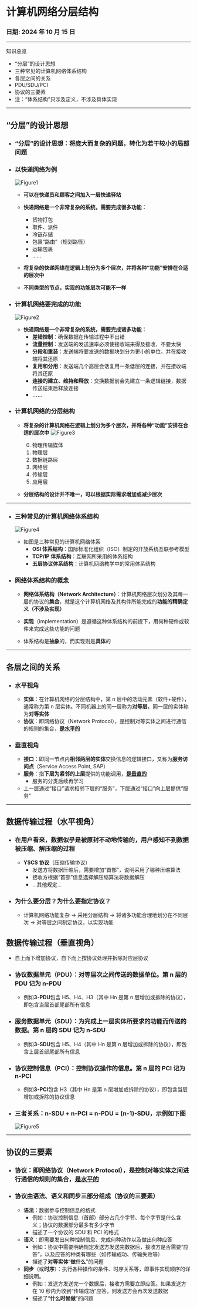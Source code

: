 # 计算机网络分层结构

### **日期**: 2024 年 10 月 15 日

---

知识总览

- “分层”的设计思想
- 三种常见的计算机网络体系结构
- 各层之间的关系
- PDU/SDU/PCI
- 协议的三要素
- 注：“体系结构”只涉及定义，不涉及具体实现

---

## **“分层”的设计思想**

- ### **“分层”的设计思想**：将庞大而复杂的问题，转化为若干较小的局部问题

- ### **以快递网络为例**

  ![Figure1](../images/1.2_1figure1.jpg "快递网络")

  - **可以在快递员和顾客之间加入一层快递驿站**

  - **快递网络是一个非常复杂的系统，需要完成很多功能：**
    - 货物打包
    - 取件、派件
    - 冷链存储
    - 包裹“路由”（规划路径）
    - 运输包裹
    - ......
  - **将复杂的快递网络在逻辑上划分为多个层次，并将各种“功能”安排在合适的层次中**
  - **不同类型的节点，实现的功能层次可能不一样**

- ### **计算机网络要完成的功能**

  ![Figure2](../images/1.2_1figure2.jpg "计算机网络")

  - **快递网络是一个非常复杂的系统，需要完成诸多功能：**
    - **差错控制**：确保数据在传输过程中不出错
    - **流量控制**：发送端的发送速率必须使接收端来得及接收，不要太快
    - **分段和重装**：发送端将要发送的数据块划分为更小的单位，并在接收端将其还原
    - **复用和分用**：发送端几个高层会话复用一条低层的连接，并在接收端将其还原
    - **连接的建立、维持和释放**：交换数据前会先建立一条逻辑链接，数据传送结束后释放连接
    - **......**

- ### **计算机网络的分层结构**

  - **将复杂的计算机网络在逻辑上划分为多个层次，并将各种“功能”安排在合适的层次中**
    ![Figure3](../images/1.2_1figure3.jpg "计算机网络分层结构")

    0. 物理传输媒体
    1. 物理层
    2. 数据链路层
    3. 网络层
    4. 传输层
    5. 应用层

  - **分层结构的设计并不唯一，可以根据实际需求增加或减少层次**

---

- ### **三种常见的计算机网络体系结构**

  ![Figure4](../images/1.2_1figure4.jpg "三种常见的计算机网络体系结构")

  - 如图是三种常见的计算机网络体系
    - **OSI 体系结构**：国际标准化组织（ISO）制定的开放系统互联参考模型
    - **TCP/IP 体系结构**：互联网所采用的体系结构
    - **五层协议体系结构**：计算机网络教学中的常用体系结构

- ### **网络体系结构的概念**

  - **网络体系结构（Network Architecture）**：计算机网络层次划分及其每一层的协议的**集合**，就是这个计算机网络及其构件所能完成的**功能的精确定义（不涉及实现）**

  - **实现**（implementation）是遵循这种体系结构的前提下，用何种硬件或软件来完成这些功能的问题
  - 体系结构是**抽象**的，而实现则是**具体**的

---

## **各层之间的关系**

- ### **水平视角**

  - **实体**：在计算机网络的分层结构中，第 n 层中的活动元素（软件+硬件），通常称为第 n 层实体。不同机器上的同一层称为**对等层**，同一层的实体称为**对等实体**
  - **协议**：即网络协议（Network Protocol），是控制对等实体之间进行通信的规则的集合，<u>**是水平的**</u>

- ### **垂直视角**

  - **接口**：即同一节点内**相邻两层的实体**交换信息的逻辑接口，又称为**服务访问点**（Service Access Point, SAP）
  - **服务**：指**下层为紧邻的上层**提供的功能调用，<u>**是垂直的**</u>
    - 服务的分类后续再学习
  - 上一层通过“接口”请求相邻下层的“服务”，下层通过“接口”向上层提供“服务”

---

## **数据传输过程（水平视角）**

- ### 在用户看来，数据似乎是被原封不动地传输的，用户感知不到数据被压缩、解压缩的过程
  - **YSCS 协议**（压缩传输协议）
    - 发送方将数据压缩后，需要增加“首部”，说明采用了哪种压缩算法
    - 接收方根据“首部”信息选择解压缩算法将数据解压
    - ...其他规定...
- ### **为什么要分层？为什么要指定协议？**
  - 计算机网络功能复杂 -> 采用分层结构 -> 将诸多功能合理地划分在不同层次 -> 对等层之间制定协议，以实现功能

## **数据传输过程（垂直视角）**

- 自上而下增加协议，自下而上按协议处理并拆除对应层协议
- ### **协议数据单元（PDU）**：对等层次之间传送的数据单位。第 n 层的 PDU 记为 n-PDU
  - 例如**3-PDU**包含 H5、H4、H3（其中 Hn 是第 n 层增加或拆除的协议），即包含当层首部尾部所有信息
- ### **服务数据单元（SDU）**：为完成上一层实体所要求的功能而传送的数据。第 n 层的 SDU 记为 n-SDU
  - 例如**3-SDU**包含 H5、H4（其中 Hn 是第 n 层增加或拆除的协议），即包含上层首部尾部所有信息
- ### **协议控制信息（PCI）**：控制协议操作的信息。第 n 层的 PCI 记为 n-PCI
  - 例如**3-PCI**包含 H3（其中 Hn 是第 n 层增加或拆除的协议），即包含当层增加或拆除的协议信息
- ### **三者关系**：n-SDU + n-PCI = n-PDU = (n-1)-SDU，示例如下图
  ![Figure5](../images/1.2_1figure5.jpg "PDU/SDU/PCI")

---

## **协议的三要素**

- ### **协议**：即网络协议（Network Protocol），是控制对等实体之间进行通信的规则的集合，<u>**是水平的**</u>

- ### **协议由语法、语义和同步三部分组成（协议的三要素）**
  - **语法**：数据参与控制信息的格式
    - 例如：协议控制信息（首部）部分占几个字节、每个字节是什么含义；协议的数据部分最多有多少字节
    - 描述了一个协议的 SDU 和 PCI 的格式
  - **语义**：即需要发出何种控制信息、完成何种动作以及做出何种应答
    - 例如：协议中需要明确规定发送方发送完数据后，接收方是否需要“应答”，以及应答的种类有哪些（如传输成功、传输失败等）
    - 描述了**对等实体**“**做什么**”的问题
  - **同步**（或**时序**）：执行各种操作的条件、时序关系等，即事件实现顺序的详细说明。
    - 例如：发送方发送完一个数据后，接收方需要立即应答。如果发送方在 10 秒内为收到“传输成功”应答，则发送方会再次发送数据
    - 描述了“**什么时候做**”的问题
